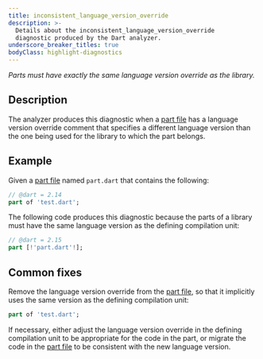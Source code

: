 ```yaml
---
title: inconsistent_language_version_override
description: >-
  Details about the inconsistent_language_version_override
  diagnostic produced by the Dart analyzer.
underscore_breaker_titles: true
bodyClass: highlight-diagnostics
---
```


_Parts must have exactly the same language version override as the library._

## Description

The analyzer produces this diagnostic when a [part file][] has a language
version override comment that specifies a different language version than
the one being used for the library to which the part belongs.

## Example

Given a [part file][] named `part.dart` that contains the following:

```dart
// @dart = 2.14
part of 'test.dart';
```

The following code produces this diagnostic because the parts of a library
must have the same language version as the defining compilation unit:

```dart
// @dart = 2.15
part [!'part.dart'!];
```

## Common fixes

Remove the language version override from the [part file][], so that it
implicitly uses the same version as the defining compilation unit:

```dart
part of 'test.dart';
```

If necessary, either adjust the language version override in the defining
compilation unit to be appropriate for the code in the part, or migrate
the code in the [part file][] to be consistent with the new language
version.

[part file]: /resources/glossary#part-file
